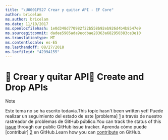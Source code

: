```yaml
---
title: "\U0001F527 Crear y quitar API - EF Core"
author: bricelam
ms.author: bricelam
ms.date: 11/10/2017
ms.openlocfilehash: 1e0d348d770982f22b558b92eb926d4b4b8547e9
ms.sourcegitcommit: dadee5905ada9ecdbae28363a682950383ce3e10
ms.translationtype: MT
ms.contentlocale: es-ES
ms.lasthandoff: 08/27/2018
ms.locfileid: "42994155"
---
```

# <a name="-create-and-drop-apis"></a><span data-ttu-id="3c0fc-102">🔧 Crear y quitar API</span><span class="sxs-lookup"><span data-stu-id="3c0fc-102">🔧 Create and Drop APIs</span></span>

> [!NOTE]
> <span data-ttu-id="3c0fc-103">Este tema no se ha escrito todavía.</span><span class="sxs-lookup"><span data-stu-id="3c0fc-103">This topic hasn't been written yet!</span></span> <span data-ttu-id="3c0fc-104">Puede realizar un seguimiento del estado de este [problema] [ 1] a través de nuestro rastreador de problemas de GitHub público.</span><span class="sxs-lookup"><span data-stu-id="3c0fc-104">You can track the status of this [issue][1] through our public GitHub issue tracker.</span></span> <span data-ttu-id="3c0fc-105">Aprenda cómo puede [contribuir] [ 2] en GitHub.</span><span class="sxs-lookup"><span data-stu-id="3c0fc-105">Learn how you can [contribute][2] on GitHub.</span></span>


  [1]: https://github.com/aspnet/EntityFramework.Docs/issues/549
  [2]: https://github.com/aspnet/EntityFramework.Docs/blob/master/CONTRIBUTING.md
